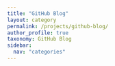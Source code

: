 ```yaml
---
title: "GitHub Blog"
layout: category
permalink: /projects/github-blog/
author_profile: true
taxonomy: GitHub Blog
sidebar:
  nav: "categories"
---
```

